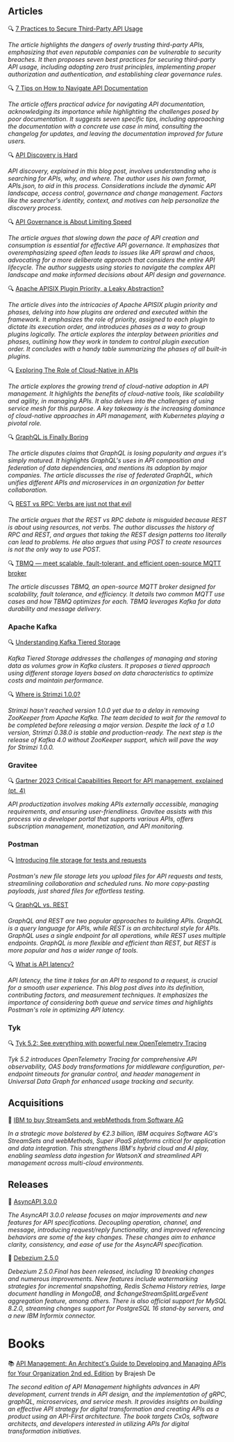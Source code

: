 ## Articles

🔍 [7 Practices to Secure Third-Party API Usage](https://nordicapis.com/7-practices-to-secure-third-party-api-usage/)

_The article highlights the dangers of overly trusting third-party APIs, emphasizing that even reputable companies can be vulnerable to security breaches. It then proposes seven best practices for securing third-party API usage, including adopting zero trust principles, implementing proper authorization and authentication, and establishing clear governance rules._

🔍 [7 Tips on How to Navigate API Documentation](https://nordicapis.com/7-tips-on-how-to-navigate-api-documentation/)

_The article offers practical advice for navigating API documentation, acknowledging its importance while highlighting the challenges posed by poor documentation. It suggests seven specific tips, including approaching the documentation with a concrete use case in mind, consulting the changelog for updates, and leaving the documentation improved for future users._

🔍 [API Discovery is Hard](https://apievangelist.com/2023/12/06/api-discovery-is-hard-copy/)

_API discovery, explained in this blog post, involves understanding who is searching for APIs, why, and where. The author uses his own format, APIs.json, to aid in this process. Considerations include the dynamic API landscape, access control, governance and change management. Factors like the searcher's identity, context, and motives can help personalize the discovery process._

🔍 [API Governance is About Limiting Speed](https://apievangelist.com/2023/12/31/api-governance-is-about-limiting-speed/)

_The article argues that slowing down the pace of API creation and consumption is essential for effective API governance. It emphasizes that overemphasizing speed often leads to issues like API sprawl and chaos, advocating for a more deliberate approach that considers the entire API lifecycle. The author suggests using stories to navigate the complex API landscape and make informed decisions about API design and governance._

🔍 [Apache APISIX Plugin Priority, a Leaky Abstraction?](https://dzone.com/articles/apache-apisix-plugin-priority-a-leaky-abstraction)

_The article dives into the intricacies of Apache APISIX plugin priority and phases, delving into how plugins are ordered and executed within the framework. It emphasizes the role of priority, assigned to each plugin to dictate its execution order, and introduces phases as a way to group plugins logically. The article explores the interplay between priorities and phases, outlining how they work in tandem to control plugin execution order. It concludes with a handy table summarizing the phases of all built-in plugins._

🔍 [Exploring The Role of Cloud-Native in APIs](https://nordicapis.com/exploring-the-role-of-cloud-native-in-apis/)

_The article explores the growing trend of cloud-native adoption in API management. It highlights the benefits of cloud-native tools, like scalability and agility, in managing APIs. It also delves into the challenges of using service mesh for this purpose. A key takeaway is the increasing dominance of cloud-native approaches in API management, with Kubernetes playing a pivotal role._

🔍 [GraphQL is Finally Boring](https://javascript.plainenglish.io/graphql-is-finally-boring-681d3328b31c)

_The article disputes claims that GraphQL is losing popularity and argues it's simply matured. It highlights GraphQL's uses in API composition and federation of data dependencies, and mentions its adoption by major companies. The article discusses the rise of federated GraphQL, which unifies different APIs and microservices in an organization for better collaboration._

🔍 [REST vs RPC: Verbs are just not that evil](https://apievolution.tavis.ca/posts/2023/RESTvsRPC/)

_The article argues that the REST vs RPC debate is misguided because REST is about using resources, not verbs. The author discusses the history of RPC and REST, and argues that taking the REST design patterns too literally can lead to problems. He also argues that using POST to create resources is not the only way to use POST._

🔍 [TBMQ — meet scalable, fault-tolerant, and efficient open-source MQTT broker](https://medium.com/@dlandiak2110/tbmq-meet-scalable-fault-tolerant-and-efficient-open-source-mqtt-broker-5a1a96753ad9)

_The article discusses TBMQ, an open-source MQTT broker designed for scalability, fault tolerance, and efficiency. It details two common MQTT use cases and how TBMQ optimizes for each. TBMQ leverages Kafka for data durability and message delivery._

### Apache Kafka

🔍 [Understanding Kafka Tiered Storage](https://medium.com/@bubu.tripathy/understanding-kafka-tiered-storage-af4dfb267f5d)

_Kafka Tiered Storage addresses the challenges of managing and storing data as volumes grow in Kafka clusters. It proposes a tiered approach using different storage layers based on data characteristics to optimize costs and maintain performance._

🔍 [Where is Strimzi 1.0.0?](https://strimzi.io/blog/2023/12/11/where-is-strimzi-1.0.0/)

_Strimzi hasn't reached version 1.0.0 yet due to a delay in removing ZooKeeper from Apache Kafka. The team decided to wait for the removal to be completed before releasing a major version. Despite the lack of a 1.0 version, Strimzi 0.38.0 is stable and production-ready. The next step is the release of Kafka 4.0 without ZooKeeper support, which will pave the way for Strimzi 1.0.0._

### Gravitee

🔍 [Gartner 2023 Critical Capabilities Report for API management, explained (pt. 4)](https://www.gravitee.io/blog/gartner-critical-capabilities-report-explained-part-4)

_API productization involves making APIs externally accessible, managing requirements, and ensuring user-friendliness. Gravitee assists with this process via a developer portal that supports various APIs, offers subscription management, monetization, and API monitoring._

### Postman

🔍 [Introducing file storage for tests and requests](https://blog.postman.com/introducing-file-storage-for-tests-and-requests/)

_Postman's new file storage lets you upload files for API requests and tests, streamlining collaboration and scheduled runs. No more copy-pasting payloads, just shared files for effortless testing._

🔍 [GraphQL vs. REST](https://blog.postman.com/graphql-vs-rest/)

_GraphQL and REST are two popular approaches to building APIs. GraphQL is a query language for APIs, while REST is an architectural style for APIs. GraphQL uses a single endpoint for all operations, while REST uses multiple endpoints. GraphQL is more flexible and efficient than REST, but REST is more popular and has a wider range of tools._

🔍 [What is API latency?](https://blog.postman.com/what-is-api-latency/)

_API latency, the time it takes for an API to respond to a request, is crucial for a smooth user experience. This blog post dives into its definition, contributing factors, and measurement techniques. It emphasizes the importance of considering both queue and service times and highlights Postman's role in optimizing API latency._

### Tyk

🔍 [Tyk 5.2: See everything with powerful new OpenTelemetry Tracing](https://tyk.io/blog/tyk-5-2-see-everything-with-powerful-new-opentelemetry-tracing/)

_Tyk 5.2 introduces OpenTelemetry Tracing for comprehensive API observability, OAS body transformations for middleware configuration, per-endpoint timeouts for granular control, and header management in Universal Data Graph for enhanced usage tracking and security._

## Acquisitions

🤝 [IBM to buy StreamSets and webMethods from Software AG](https://www.reuters.com/technology/ibm-buy-software-ags-enterprise-tech-business-23-bln-2023-12-18/)

_In a strategic move bolstered by €2.3 billion, IBM acquires Software AG's StreamSets and webMethods, Super iPaaS platforms critical for application and data integration. This strengthens IBM's hybrid cloud and AI play, enabling seamless data ingestion for WatsonX and streamlined API management across multi-cloud environments._

## Releases

🚀 [AsyncAPI 3.0.0](https://www.asyncapi.com/blog/release-notes-3.0.0)

_The AsyncAPI 3.0.0 release focuses on major improvements and new features for API specifications. Decoupling operation, channel, and message, introducing request/reply functionality, and improved referencing behaviors are some of the key changes. These changes aim to enhance clarity, consistency, and ease of use for the AsyncAPI specification._

🚀 [Debezium 2.5.0](https://debezium.io/blog/2023/12/21/debezium-2-5-final-released/)

_Debezium 2.5.0.Final has been released, including 10 breaking changes and numerous improvements. New features include watermarking strategies for incremental snapshotting, Redis Schema History retries, large document handling in MongoDB, and $changeStreamSplitLargeEvent aggregation feature, among others. There is also official support for MySQL 8.2.0, streaming changes support for PostgreSQL 16 stand-by servers, and a new IBM Informix connector._

# Books

📚 [API Management: An Architect's Guide to Developing and Managing APIs for Your Organization 2nd ed. Edition](https://a.co/d/9jA9ozP) by Brajesh De

_The second edition of API Management highlights advances in API development, current trends in API design, and the implementation of gRPC, graphQL, microservices, and service mesh. It provides insights on building an effective API strategy for digital transformation and creating APIs as a product using an API-First architecture. The book targets CxOs, software architects, and developers interested in utilizing APIs for digital transformation initiatives._